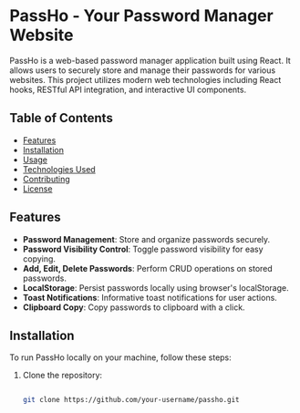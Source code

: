 # PassHo - Your Password Manager Website

PassHo is a web-based password manager application built using React. It allows users to securely store and manage their passwords for various websites. This project utilizes modern web technologies including React hooks, RESTful API integration, and interactive UI components.

## Table of Contents
- [Features](#features)
- [Installation](#installation)
- [Usage](#usage)
- [Technologies Used](#technologies-used)
- [Contributing](#contributing)
- [License](#license)

## Features
- **Password Management**: Store and organize passwords securely.
- **Password Visibility Control**: Toggle password visibility for easy copying.
- **Add, Edit, Delete Passwords**: Perform CRUD operations on stored passwords.
- **LocalStorage**: Persist passwords locally using browser's localStorage.
- **Toast Notifications**: Informative toast notifications for user actions.
- **Clipboard Copy**: Copy passwords to clipboard with a click.


## Installation
To run PassHo locally on your machine, follow these steps:

1. Clone the repository:
   ```bash
   
   git clone https://github.com/your-username/passho.git

